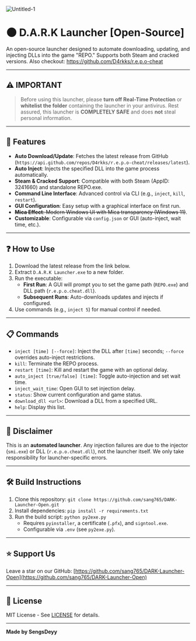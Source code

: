 ![Untitled-1](https://github.com/user-attachments/assets/4b660853-bc07-4432-b335-c765c89d5972)

# 🌑 D.A.R.K Launcher [Open-Source]

An open-source launcher designed to automate downloading, updating, and injecting DLLs into the game "REPO." Supports both Steam and cracked versions.
Also checkout: https://github.com/D4rkks/r.e.p.o-cheat

---

## ⚠️ IMPORTANT
> Before using this launcher, please **turn off Real-Time Protection** or **whitelist the folder** containing the launcher in your antivirus. Rest assured, this launcher is **COMPLETELY SAFE** and does **not** steal personal information.

---

## 🌟 Features
- **Auto Download/Update**: Fetches the latest release from GitHub (`https://api.github.com/repos/D4rkks/r.e.p.o-cheat/releases/latest`).
- **Auto Inject**: Injects the specified DLL into the game process automatically.
- **Steam & Cracked Support**: Compatible with both Steam (AppID: 3241660) and standalone REPO.exe.
- **Command Line Interface**: Advanced control via CLI (e.g., `inject`, `kill`, `restart`).
- **GUI Configuration**: Easy setup with a graphical interface on first run.
- ~~**Mica Effect**: Modern Windows UI with Mica transparency (Windows 11)~~.
- **Customizable**: Configurable via `config.json` or GUI (auto-inject, wait time, etc.).

---

## ❓ How to Use
1. Download the latest release from the link below.
2. Extract `D.A.R.K Launcher.exe` to a new folder.
3. Run the executable:
   - **First Run**: A GUI will prompt you to set the game path (`REPO.exe`) and DLL path (`r.e.p.o.cheat.dll`).
   - **Subsequent Runs**: Auto-downloads updates and injects if configured.
4. Use commands (e.g., `inject 5`) for manual control if needed.

---

## 📋 Commands
- `inject [time] [--force]`: Inject the DLL after `[time]` seconds; `--force` overrides auto-inject restrictions.
- `kill`: Terminate the REPO process.
- `restart [time]`: Kill and restart the game with an optional delay.
- `auto_inject [true/false] [time]`: Toggle auto-injection and set wait time.
- `inject_wait_time`: Open GUI to set injection delay.
- `status`: Show current configuration and game status.
- `download_dll <url>`: Download a DLL from a specified URL.
- `help`: Display this list.

---

## 🙅 Disclaimer
This is an **automated launcher**. Any injection failures are due to the injector (`smi.exe`) or DLL (`r.e.p.o.cheat.dll`), not the launcher itself. We only take responsibility for launcher-specific errors.

---

## 🛠️ Build Instructions
1. Clone this repository: `git clone https://github.com/sang765/DARK-Launcher-Open.git`
2. Install dependencies: `pip install -r requirements.txt`
3. Run the build script: `python py2exe.py`
   - Requires `pyinstaller`, a certificate (`.pfx`), and `signtool.exe`.
   - Configurable via `.env` (see `py2exe.py`).

---

## ⭐ Support Us
Leave a star on our GitHub: [https://github.com/sang765/DARK-Launcher-Open](https://github.com/sang765/DARK-Launcher-Open)

---

## 📜 License
MIT License - See [LICENSE](LICENSE) for details.

---

**Made by SengsDeyy**
